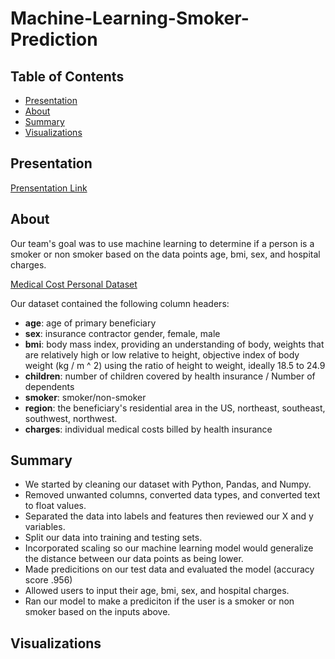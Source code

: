 # Machine-Learning-Smoker-Prediction

## Table of Contents

- [Presentation](#presentation)
- [About](#about)
- [Summary](#summary)
- [Visualizations](#visualizations)

## Presentation
[Prensentation Link]()

## About

Our team's goal was to use machine learning to determine if a person is a smoker or non smoker based on the data points age, bmi, sex, and hospital charges. 

[Medical Cost Personal Dataset](https://www.kaggle.com/datasets/mirichoi0218/insurance)

Our dataset contained the following column headers:
- **age**: age of primary beneficiary
- **sex**: insurance contractor gender, female, male
- **bmi**: body mass index, providing an understanding of body, weights that are relatively high or low relative to height, objective index of body weight (kg / m ^ 2) using the ratio of height to weight, ideally 18.5 to 24.9
- **children**: number of children covered by health insurance / Number of dependents
- **smoker**: smoker/non-smoker
- **region**: the beneficiary's residential area in the US, northeast, southeast, southwest, northwest.
- **charges**: individual medical costs billed by health insurance

## Summary
- We started by cleaning our dataset with Python, Pandas, and Numpy.
- Removed unwanted columns, converted data types, and converted text to float values.
- Separated the data into labels and features then reviewed our X and y variables. 
- Split our data into training and testing sets. 
- Incorporated scaling so our machine learning model would generalize the distance between our data points as being lower.
- Made predicitions on our test data and evaluated the model (accuracy score .956)
- Allowed users to input their age, bmi, sex, and hospital charges.
- Ran our model to make a prediciton if the user is a smoker or non smoker based on the inputs above.

## Visualizations

